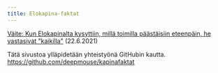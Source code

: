 ```yaml
---
title: Elokapina-faktat
---
```


[Väite: Kun Elokapinalta kysyttiin, millä toimilla päästäisiin eteenpäin, he vastasivat "kaikilla"](/kapinafaktat/kaikilla) (22.6.2021)

Tätä sivustoa ylläpidetään yhteistyönä GitHubin kautta. https://github.com/deepmouse/kapinafaktat
